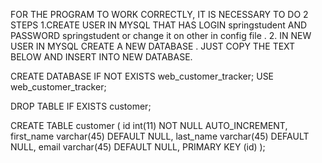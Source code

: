 FOR THE PROGRAM TO WORK CORRECTLY, IT IS NECESSARY TO DO 2 STEPS
1.CREATE USER IN MYSQL THAT HAS LOGIN springstudent AND PASSWORD springstudent or change it on other in config file .
2. IN NEW USER IN MYSQL CREATE A NEW DATABASE . JUST COPY THE TEXT BELOW AND INSERT INTO NEW DATABASE.

CREATE DATABASE  IF NOT EXISTS web_customer_tracker;
USE web_customer_tracker;

DROP TABLE IF EXISTS customer;

CREATE TABLE customer (
  id int(11) NOT NULL AUTO_INCREMENT,
  first_name varchar(45) DEFAULT NULL,
  last_name varchar(45) DEFAULT NULL,
  email varchar(45) DEFAULT NULL,
  PRIMARY KEY (id)
);

